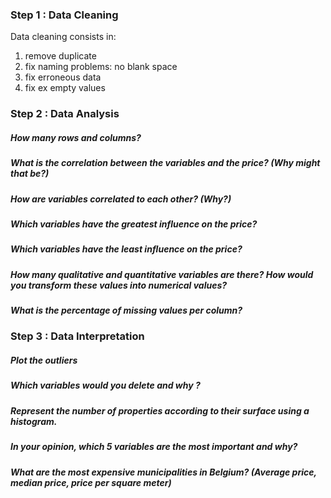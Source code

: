 ### Step 1 : Data Cleaning

Data cleaning consists in:

1. remove duplicate
2. fix naming problems: no blank space
3. fix erroneous data
4. fix ex empty values

### Step 2 : Data Analysis



##### How many rows and columns?

##### What is the correlation between the variables and the price? (Why might that be?)

##### How are variables correlated to each other? (Why?)

##### Which variables have the greatest influence on the price?

##### Which variables have the least influence on the price?

##### How many qualitative and quantitative variables are there? How would you transform these values into numerical values?

##### What is the percentage of missing values per column?

### Step 3 : Data Interpretation



##### Plot the outliers

##### Which variables would you delete and why ?

##### Represent the number of properties according to their surface using a histogram.

##### In your opinion, which 5 variables are the most important and why?

##### What are the **most** expensive municipalities in Belgium? (Average price, median price, price per square meter)
